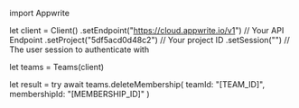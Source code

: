 import Appwrite

let client = Client()
    .setEndpoint("https://cloud.appwrite.io/v1") // Your API Endpoint
    .setProject("5df5acd0d48c2") // Your project ID
    .setSession("") // The user session to authenticate with

let teams = Teams(client)

let result = try await teams.deleteMembership(
    teamId: "[TEAM_ID]",
    membershipId: "[MEMBERSHIP_ID]"
)

